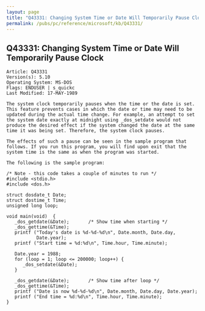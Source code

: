 ```yaml
---
layout: page
title: "Q43331: Changing System Time or Date Will Temporarily Pause Clock"
permalink: /pubs/pc/reference/microsoft/kb/Q43331/
---
```


## Q43331: Changing System Time or Date Will Temporarily Pause Clock

	Article: Q43331
	Version(s): 5.10
	Operating System: MS-DOS
	Flags: ENDUSER | s_quickc
	Last Modified: 17-MAY-1989
	
	The system clock temporarily pauses when the time or the date is set.
	This feature prevents cases in which the date or time may need to be
	updated during the actual time change. For example, an attempt to set
	the system date exactly at midnight using _dos_setdate would not
	produce the desired effect if the system changed the date at the same
	time it was being set. Therefore, the system clock pauses.
	
	The effects of such a pause can be seen in the sample program that
	follows. If you run this program, you will find upon exit that the
	system time is the same as when the program was started.
	
	The following is the sample program:
	
	/* Note - this code takes a couple of minutes to run */
	#include <stdio.h>
	#include <dos.h>
	
	struct dosdate_t Date;
	struct dostime_t Time;
	unsigned long loop;
	
	void main(void)  {
	   _dos_getdate(&Date);       /* Show time when starting */
	   _dos_gettime(&Time);
	   printf ("Today's date is %d-%d-%d\n", Date.month, Date.day,
	           Date.year);
	   printf ("Start time = %d:%d\n", Time.hour, Time.minute);
	
	   Date.year = 1988;
	   for (loop = 1; loop <= 200000; loop++) {
	      _dos_setdate(&Date);
	   }
	
	   _dos_getdate(&Date);       /* Show time after loop */
	   _dos_gettime(&Time);
	   printf ("Date is now %d-%d-%d\n", Date.month, Date.day, Date.year);
	   printf ("End time = %d:%d\n", Time.hour, Time.minute);
	}
